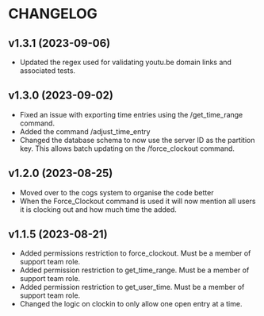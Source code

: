 # CHANGELOG

## v1.3.1 (2023-09-06)

* Updated the regex used for validating youtu.be domain links and associated tests.

## v1.3.0 (2023-09-02)

* Fixed an issue with exporting time entries using the /get_time_range command.
* Added the command /adjust_time_entry
* Changed the database schema to now use the server ID as the partition key. This allows batch updating on the /force_clockout command.

## v1.2.0 (2023-08-25)

* Moved over to the cogs system to organise the code better
* When the Force_Clockout command is used it will now mention all users it is clocking out and how much time the added.

## v1.1.5 (2023-08-21)

* Added permissions restriction to force_clockout. Must be a member of support team role.
* Added permission restriction to get_time_range. Must be a member of support team role.
* Added permission restriction to get_user_time. Must be a member of support team role.
* Changed the logic on clockin to only allow one open entry at a time.
